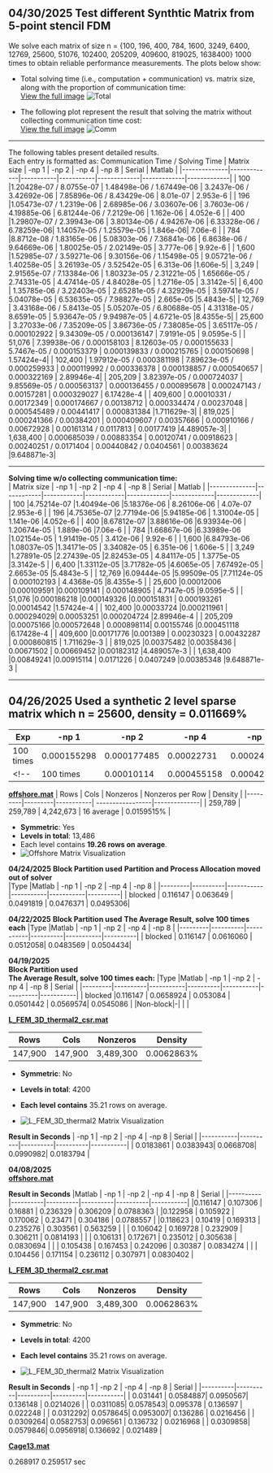 ##  04/30/2025  Test different Synthtic Matrix from 5-point stencil FDM  
We solve each matrix of size
n = {100, 196, 400, 784, 1600, 3249, 6400, 12769, 25600, 51076, 102400, 205209, 409600, 819025, 1638400}
1000 times to obtain reliable performance measurements.
The plots below show:
- Total solving time (i.e., computation + communication) vs. matrix size, along with the proportion of communication time:  
 [View the full image](./images/comm_fraction_analysis.pdf)
![Total](./images/solve_comm.jpg)  

- The following plot represent the result that solving the matrix without collecting communication time cost:  
[View the full image](./images/performance_loglog_plot.pdf)
![Comm](./images/solve_comm.jpg)

---
The following tables present detailed results.   
Each entry is formatted as: Communication Time / Solving Time
| Matrix size  | -np 1       | -np 2     | -np 4     |  -np 8      | Serial      | Matlab      |
|--------------|-------------|-----------|-----------|-------------|-------------|-------------|
| 100          |1.20428e-07 / 8.0755e-07 | 1.48498e-06 / 1.67449e-06 | 3.2437e-06 / 3.42692e-06 | 7.85896e-06 / 8.43429e-06 | 8.01e-07 | 2.953e-6 |
| 196          |1.05473e-07 / 1.2319e-06 | 2.68985e-06 / 3.03607e-06 | 3.7603e-06 / 4.19885e-06 | 6.81244e-06 / 7.2129e-06 | 1.162e-06 | 4.052e-6 |
| 400          |1.29807e-07 / 2.39943e-06 | 3.80134e-06 / 4.94267e-06 | 6.33328e-06 / 6.78259e-06| 1.14057e-05 / 1.25579e-05 | 1.846e-06| 7.06e-6 |
| 784          |8.8712e-08 / 1.83165e-06 | 5.08303e-06 / 7.36841e-06 | 6.8638e-06 / 9.64669e-06 | 1.80025e-05 / 2.02149e-05 | 3.777e-06 | 9.92e-6 |
| 1,600        |1.52985e-07 / 3.59271e-06 | 9.30156e-06 / 1.15498e-05 | 9.05721e-06 / 1.40258e-05 | 3.26193e-05 / 3.52542e-05 | 6.313e-06 |1.606e-5|
| 3,249        | 2.91565e-07 / 7.13384e-06 | 1.80323e-05 / 2.31221e-05 | 1.65666e-05 / 2.74331e-05 | 4.47414e-05 / 4.84028e-05 | 1.2716e-05 | 3.3142e-5|
| 6,400        | 1.35785e-06 / 3.22403e-05 | 2.65281e-05 / 4.32929e-05 | 3.59741e-05 / 5.04078e-05 | 6.53635e-05 / 7.98827e-05 | 2.665e-05 |5.4843e-5|
| 12,769       | 3.43168e-06 / 5.8413e-05 | 5.05207e-05 / 6.80688e-05 | 4.31318e-05 / 8.6591e-05 | 5.93647e-05 / 9.94987e-05 | 4.6721e-05 |8.4355e-5|
| 25,600       | 3.27033e-06 / 7.35209e-05 | 3.86736e-05 / 7.38085e-05 | 3.65117e-05 / 0.000102922 | 9.34309e-05 / 0.000136147 | 7.9191e-05 | 9.0595e-5 |
| 51,076       | 7.39938e-06 / 0.000158103 | 8.12603e-05 / 0.000155633 | 5.7467e-05 / 0.000153379 | 0.000139833 / 0.000215765 | 0.000150698 | 1.57424e-4|
| 102,400      | 1.97912e-05 / 0.000381198 | 7.89623e-05 / 0.000259933 | 0.000119992 / 0.000336378 | 0.000138857 / 0.000540657 | 0.000322169 | 2.89946e-4|
| 205,209      | 3.82397e-05 / 0.000724037 | 9.85569e-05 / 0.000563137 | 0.000136455 / 0.000895678 | 0.000247143 / 0.00157281 | 0.000329027 | 6.17428e-4 |
| 409,600      | 0.00010331 / 0.00172349 | 0.000174667 / 0.00138712 | 0.000334474 / 0.00237048 | 0.000545489 / 0.00441417 | 0.000831384 |1.711629e-3|
| 819,025      | 0.000241366 / 0.00384201 | 0.000409607 / 0.00357666 | 0.000910166 / 0.00672928 | 0.00161314 / 0.0117813 | 0.00177419 |4.489057e-3|
| 1,638,400    | 0.000685039 / 0.00883354 | 0.00120741 / 0.00918623 | 0.00240251 / 0.0171404 | 0.00440842 / 0.0404561 | 0.00383624 |9.648871e-3|

---
**Solving time w/o collecting communication time:**     
| Matrix size  | -np 1      | -np 2      | -np 4      |  -np 8      | Serial      | Matlab      |
|--------------|------------|------------|------------|-------------|-------------|-------------|
| 100          |4.75214e-07 |1.40494e-06 |5.18376e-06 | 8.26106e-06 | 4.07e-07    |2.953e-6     |
| 196          |4.75365e-07 |2.77194e-06 |5.94185e-06 | 1.31004e-05 | 1.141e-06   |4.052e-6     |
| 400          |8.67812e-07 |3.88616e-06 |6.93934e-06 | 1.20674e-05 | 1.889e-06   |7.06e-6      |
| 784          |1.66867e-06 |6.33989e-06 |1.02154e-05 | 1.91419e-05 | 3.412e-06   | 9.92e-6     |
| 1,600        |6.84793e-06 |1.08037e-05 |1.34171e-05 | 3.34082e-05 | 6.351e-06   | 1.606e-5    |
| 3,249        |1.27891e-05 |2.27439e-05 |2.82453e-05 | 4.84117e-05 | 1.3775e-05  |3.3142e-5    |
| 6,400        |1.33112e-05 |3.71782e-05 |4.6065e-05  | 7.67492e-05 | 2.6653e-05  |5.4843e-5    | 
| 12,769       |6.09444e-05 |5.99509e-05 |7.71124e-05 | 0.000102193 | 4.4368e-05  |8.4355e-5    |
| 25,600       |0.00012006  |0.000109591 |0.000109141 | 0.000148905 | 4.7147e-05  |9.0595e-5    |
| 51,076       |0.000186218 |0.000149326 |0.000151831 | 0.000193261 |0.00014542   |1.57424e-4   |
| 102,400      |0.00033724  |0.000211961 | 0.000294029| 0.00053251  |0.000204724  |2.89946e-4   |
| 205,209      |0.00075166  |0.000572648 | 0.000898114| 0.00155746  |0.000451118  |6.17428e-4   |
| 409,600      |0.00171776  |0.001389    | 0.00230323 | 0.00432287  | 0.000860815 | 1.711629e-3 |
| 819,025      |0.00375482  |0.00358436  | 0.00671502 | 0.00669452  |0.00182312   |4.489057e-3  |
| 1,638,400    |0.00849241  |0.00915114  | 0.0171226  | 0.0407249   |0.00385348   |9.648871e-3  |

---
## 04/26/2025 Used a synthetic 2 level sparse matrix which n = 25600, density = 0.011669% 
|Exp        | -np 1      | -np 2     | -np 4     |  -np 8      | Serial      |
|-----------|------------|-----------|-----------|-------------|-------------|
| 100 times |0.000155298 |0.000177485|0.00022731 | 0.000249848 | 0.0000800272|
<!-- | 100 times |0.00010114  |0.000455158|0.000421344| 0.000611659 | 0.0000800272| -->


**[offshore.mat](https://sparse.tamu.edu/Um/offshore)** 
| Rows    | Cols    | Nonzeros  | Nonzeros per Row | Density      |
|---------|---------|-----------| -----------------|--------------|
| 259,789 | 259,789 | 4,242,673 | 16 average       | 0.0159515%   |
- **Symmetric**:	Yes 
- **Levels in total**: 13,486  
- Each level contains **19.26 rows on average**.
- ![Offshore Matrix Visualization](./images/offshore_L_csr200.png) 

**04/24/2025**
**Block Partition used** 
**Partition and Process Allocation moved out of solver**    
|Type     |Matlab    | -np 1     | -np 2     | -np 4     | -np 8    |
|---------|----------|-----------|-----------|-----------|----------|
| blocked | 0.116147 | 0.063649  | 0.0491819 | 0.0476371 | 0.0495306|

**04/22/2025** 
**Block Partition used** 
**The Average Result, solve 100 times each**
|Type     |Matlab    | -np 1     | -np 2    | -np 4     | -np 8    |
|---------|----------|-----------|----------|-----------|----------|
| blocked | 0.116147 | 0.0616060 | 0.0512058| 0.0483569 | 0.0504434|


**04/19/2025**      
**Block Partition used**   
**The Average Result, solve 100 times each:**
|Type     |Matlab    | -np 1     | -np 2    | -np 4     | -np 8    | Serial    |
|---------|----------|-----------|----------|-----------|----------|-----------|
| blocked |0.116147 | 0.0658924 | 0.053084 | 0.0501442 | 0.0569574| 0.0545086 |
|Non-block|-|       |         |

**[L_FEM_3D_thermal2_csr.mat](https://sparse.tamu.edu/Botonakis/FEM_3D_thermal2)** 

| Rows    | Cols    | Nonzeros  | Density      |
|---------|---------|-----------|--------------|
| 147,900 | 147,900 | 3,489,300 | 0.0062863%   |
- **Symmetric**:	No 
- **Levels in total**:  4200 
- **Each level contains** 35.21 rows on average.

- ![L_FEM_3D_thermal2 Matrix Visualization](./images/L_FEM_3D_thermal2_csr.png)

**Result in Seconds**
| -np 1     | -np 2    | -np 4    | -np 8    | Serial    |
|-----------|----------|----------|----------|-----------|
| 0.0183861 | 0.0383943| 0.0668708| 0.0990982| 0.0183794 |


**04/08/2025**  
**[offshore.mat](https://sparse.tamu.edu/Um/offshore)** 

**Result in Seconds**
|Matlab    | -np 1    | -np 2    | -np 4    | -np 8    | Serial    |
|----------|----------|----------|----------|----------|-----------|
|0.116147  | 0.107306 | 0.16881  | 0.236329 | 0.306209 | 0.0788363 |
|0.122958  | 0.105922 | 0.170062 | 0.23471  | 0.304186 | 0.0788557 |
|0.118623  | 0.10419  | 0.169313 | 0.235276 | 0.303561 | 0.563259  |
|          | 0.106042 | 0.169728 | 0.232909 | 0.306211 | 0.0814193 |
|          | 0.106131 | 0.172671 | 0.235012 | 0.305638 | 0.0830694 |
|          | 0.105438 | 0.167453 | 0.242096 | 0.30387  | 0.0834274 |
|          | 0.104456 | 0.171154 | 0.236112 | 0.307971 | 0.0830402 |


**[L_FEM_3D_thermal2_csr.mat](https://sparse.tamu.edu/Botonakis/FEM_3D_thermal2)** 

| Rows    | Cols    | Nonzeros  | Density      |
|---------|---------|-----------|--------------|
| 147,900 | 147,900 | 3,489,300 | 0.0062863%   |
- **Symmetric**:	No 
- **Levels in total**:  4200 
- **Each level contains** 35.21 rows on average.

- ![L_FEM_3D_thermal2 Matrix Visualization](./images/L_FEM_3D_thermal2_csr.png)

**Result in Seconds**
| -np 1    | -np 2    | -np 4    | -np 8    | Serial    |
|----------|----------|----------|----------|-----------|
| 0.031441 | 0.0584887| 0.0950567| 0.136148 | 0.0214026 |
| 0.0311085| 0.0578543| 0.095378 | 0.136597 | 0.022248  |
| 0.0312292| 0.0578645| 0.0953007| 0.136286 | 0.0216456 |
| 0.0309264| 0.0582753| 0.096561 | 0.136732 | 0.0216968 |
| 0.0309858| 0.0579846| 0.0956918| 0.136692 | 0.021489  |


**[Cage13.mat](https://sparse.tamu.edu/vanHeukelum/cage13)**


0.268917 
0.259517 sec